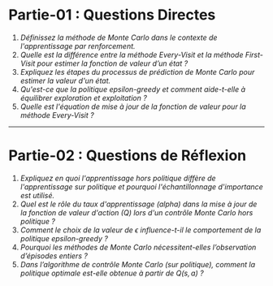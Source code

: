 # **Partie-01 : Questions Directes**


1. *Définissez la méthode de Monte Carlo dans le contexte de l'apprentissage par renforcement.*
2. *Quelle est la différence entre la méthode Every-Visit et la méthode First-Visit pour estimer la fonction de valeur d’un état ?*
3. *Expliquez les étapes du processus de prédiction de Monte Carlo pour estimer la valeur d'un état.*
4. *Qu'est-ce que la politique epsilon-greedy et comment aide-t-elle à équilibrer exploration et exploitation ?*
5. *Quelle est l'équation de mise à jour de la fonction de valeur pour la méthode Every-Visit ?*

---

# **Partie-02 : Questions de Réflexion**


1. *Expliquez en quoi l'apprentissage hors politique diffère de l'apprentissage sur politique et pourquoi l'échantillonnage d'importance est utilisé.*
2. *Quel est le rôle du taux d'apprentissage (alpha) dans la mise à jour de la fonction de valeur d'action (Q) lors d'un contrôle Monte Carlo hors politique ?*
3. *Comment le choix de la valeur de $\epsilon$ influence-t-il le comportement de la politique epsilon-greedy ?*
4. *Pourquoi les méthodes de Monte Carlo nécessitent-elles l’observation d’épisodes entiers ?*
5. *Dans l’algorithme de contrôle Monte Carlo (sur politique), comment la politique optimale est-elle obtenue à partir de $Q(s, a)$ ?*
